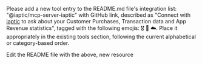 Please add a new tool entry to the README.md file's integration list: "@iaptic/mcp-server-iaptic" with GitHub link, described as "Connect with [iaptic](https://www.iaptic.com) to ask about your Customer Purchases, Transaction data and App Revenue statistics", tagged with the following emojis: 🎖️ 📇 ☁️. Place it appropriately in the existing tools section, following the current alphabetical or category-based order.

Edit the README file with the above, new resource
